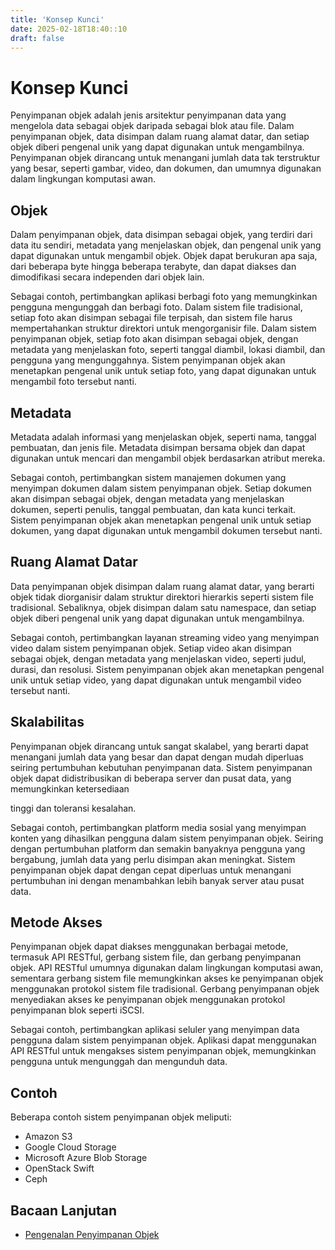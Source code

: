 ```yaml
---
title: 'Konsep Kunci'
date: 2025-02-18T18:40::10
draft: false
---
```


# Konsep Kunci

Penyimpanan objek adalah jenis arsitektur penyimpanan data yang mengelola data sebagai objek daripada sebagai blok atau file. Dalam penyimpanan objek, data disimpan dalam ruang alamat datar, dan setiap objek diberi pengenal unik yang dapat digunakan untuk mengambilnya. Penyimpanan objek dirancang untuk menangani jumlah data tak terstruktur yang besar, seperti gambar, video, dan dokumen, dan umumnya digunakan dalam lingkungan komputasi awan.

## **Objek**

Dalam penyimpanan objek, data disimpan sebagai objek, yang terdiri dari data itu sendiri, metadata yang menjelaskan objek, dan pengenal unik yang dapat digunakan untuk mengambil objek. Objek dapat berukuran apa saja, dari beberapa byte hingga beberapa terabyte, dan dapat diakses dan dimodifikasi secara independen dari objek lain.

Sebagai contoh, pertimbangkan aplikasi berbagi foto yang memungkinkan pengguna mengunggah dan berbagi foto. Dalam sistem file tradisional, setiap foto akan disimpan sebagai file terpisah, dan sistem file harus mempertahankan struktur direktori untuk mengorganisir file. Dalam sistem penyimpanan objek, setiap foto akan disimpan sebagai objek, dengan metadata yang menjelaskan foto, seperti tanggal diambil, lokasi diambil, dan pengguna yang mengunggahnya. Sistem penyimpanan objek akan menetapkan pengenal unik untuk setiap foto, yang dapat digunakan untuk mengambil foto tersebut nanti.

## **Metadata**

Metadata adalah informasi yang menjelaskan objek, seperti nama, tanggal pembuatan, dan jenis file. Metadata disimpan bersama objek dan dapat digunakan untuk mencari dan mengambil objek berdasarkan atribut mereka.

Sebagai contoh, pertimbangkan sistem manajemen dokumen yang menyimpan dokumen dalam sistem penyimpanan objek. Setiap dokumen akan disimpan sebagai objek, dengan metadata yang menjelaskan dokumen, seperti penulis, tanggal pembuatan, dan kata kunci terkait. Sistem penyimpanan objek akan menetapkan pengenal unik untuk setiap dokumen, yang dapat digunakan untuk mengambil dokumen tersebut nanti.

## **Ruang Alamat Datar**

Data penyimpanan objek disimpan dalam ruang alamat datar, yang berarti objek tidak diorganisir dalam struktur direktori hierarkis seperti sistem file tradisional. Sebaliknya, objek disimpan dalam satu namespace, dan setiap objek diberi pengenal unik yang dapat digunakan untuk mengambilnya.

Sebagai contoh, pertimbangkan layanan streaming video yang menyimpan video dalam sistem penyimpanan objek. Setiap video akan disimpan sebagai objek, dengan metadata yang menjelaskan video, seperti judul, durasi, dan resolusi. Sistem penyimpanan objek akan menetapkan pengenal unik untuk setiap video, yang dapat digunakan untuk mengambil video tersebut nanti.

## **Skalabilitas**

Penyimpanan objek dirancang untuk sangat skalabel, yang berarti dapat menangani jumlah data yang besar dan dapat dengan mudah diperluas seiring pertumbuhan kebutuhan penyimpanan data. Sistem penyimpanan objek dapat didistribusikan di beberapa server dan pusat data, yang memungkinkan ketersediaan

tinggi dan toleransi kesalahan.

Sebagai contoh, pertimbangkan platform media sosial yang menyimpan konten yang dihasilkan pengguna dalam sistem penyimpanan objek. Seiring dengan pertumbuhan platform dan semakin banyaknya pengguna yang bergabung, jumlah data yang perlu disimpan akan meningkat. Sistem penyimpanan objek dapat dengan cepat diperluas untuk menangani pertumbuhan ini dengan menambahkan lebih banyak server atau pusat data.

## **Metode Akses**

Penyimpanan objek dapat diakses menggunakan berbagai metode, termasuk API RESTful, gerbang sistem file, dan gerbang penyimpanan objek. API RESTful umumnya digunakan dalam lingkungan komputasi awan, sementara gerbang sistem file memungkinkan akses ke penyimpanan objek menggunakan protokol sistem file tradisional. Gerbang penyimpanan objek menyediakan akses ke penyimpanan objek menggunakan protokol penyimpanan blok seperti iSCSI.

Sebagai contoh, pertimbangkan aplikasi seluler yang menyimpan data pengguna dalam sistem penyimpanan objek. Aplikasi dapat menggunakan API RESTful untuk mengakses sistem penyimpanan objek, memungkinkan pengguna untuk mengunggah dan mengunduh data.

## **Contoh**

Beberapa contoh sistem penyimpanan objek meliputi:

- Amazon S3
- Google Cloud Storage
- Microsoft Azure Blob Storage
- OpenStack Swift
- Ceph

## **Bacaan Lanjutan**

- [Pengenalan Penyimpanan Objek](https://www.ibm.com/cloud/learn/object-storage)
